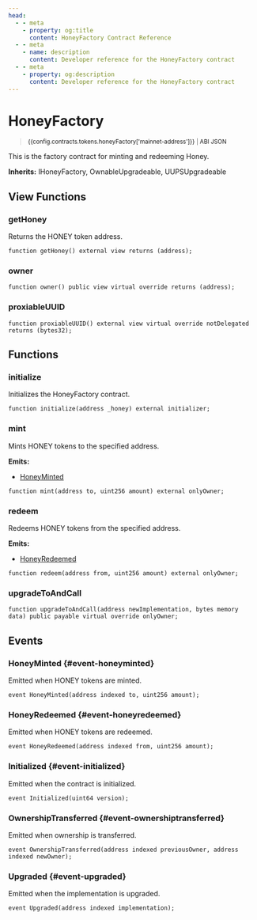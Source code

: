 ```yaml
---
head:
  - - meta
    - property: og:title
      content: HoneyFactory Contract Reference
  - - meta
    - name: description
      content: Developer reference for the HoneyFactory contract
  - - meta
    - property: og:description
      content: Developer reference for the HoneyFactory contract
---
```


<script setup>
  import config from '@berachain/config/constants.json';
</script>

# HoneyFactory

> <small><a target="_blank" :href="config.mainnet.dapps.berascan.url + 'address/' + config.contracts.tokens.honeyFactory['mainnet-address']">{{config.contracts.tokens.honeyFactory['mainnet-address']}}</a><span v-if="config.contracts.tokens.honeyFactory.abi && config.contracts.tokens.honeyFactory.abi.length > 0">&nbsp;|&nbsp;<a target="_blank" :href="config.contracts.tokens.honeyFactory.abi">ABI JSON</a></span></small>

This is the factory contract for minting and redeeming Honey.

**Inherits:**
IHoneyFactory, OwnableUpgradeable, UUPSUpgradeable

## View Functions

### getHoney

Returns the HONEY token address.

```solidity
function getHoney() external view returns (address);
```

### owner

```solidity
function owner() public view virtual override returns (address);
```

### proxiableUUID

```solidity
function proxiableUUID() external view virtual override notDelegated returns (bytes32);
```

## Functions

### initialize

Initializes the HoneyFactory contract.

```solidity
function initialize(address _honey) external initializer;
```

### mint

Mints HONEY tokens to the specified address.

**Emits:**

- [HoneyMinted](#event-honeyminted)

```solidity
function mint(address to, uint256 amount) external onlyOwner;
```

### redeem

Redeems HONEY tokens from the specified address.

**Emits:**

- [HoneyRedeemed](#event-honeyredeemed)

```solidity
function redeem(address from, uint256 amount) external onlyOwner;
```

### upgradeToAndCall

```solidity
function upgradeToAndCall(address newImplementation, bytes memory data) public payable virtual override onlyOwner;
```

## Events

### HoneyMinted {#event-honeyminted}

Emitted when HONEY tokens are minted.

```solidity
event HoneyMinted(address indexed to, uint256 amount);
```

### HoneyRedeemed {#event-honeyredeemed}

Emitted when HONEY tokens are redeemed.

```solidity
event HoneyRedeemed(address indexed from, uint256 amount);
```

### Initialized {#event-initialized}

Emitted when the contract is initialized.

```solidity
event Initialized(uint64 version);
```

### OwnershipTransferred {#event-ownershiptransferred}

Emitted when ownership is transferred.

```solidity
event OwnershipTransferred(address indexed previousOwner, address indexed newOwner);
```

### Upgraded {#event-upgraded}

Emitted when the implementation is upgraded.

```solidity
event Upgraded(address indexed implementation);
```
